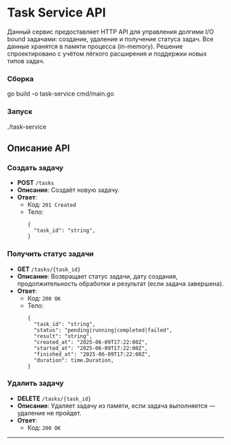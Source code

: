 # Task Service API

Данный сервис предоставляет HTTP API для управления долгими I/O bound задачами: создание, удаление и получение статуса задач. 
Все данные хранятся в памяти процесса (in-memory). Решение спроектировано с учётом лёгкого расширения и поддержки новых типов задач.

### Сборка

go build -o task-service cmd/main.go

### Запуск

./task-service


## Описание API

### Создать задачу

- **POST** `/tasks`  
- **Описание**: Создаёт новую задачу.  
- **Ответ**:  
  - Код: `201 Created`  
  - Тело:
    ```
    {
      "task_id": "string",
    }
    ```
### Получить статус задачи

- **GET** `/tasks/{task_id}`  
- **Описание**: Возвращает статус задачи, дату создания, продолжительность обработки и результат (если задача завершена).  
- **Ответ**:  
  - Код: `200 OK`  
  - Тело:
    ```
    {
      "task_id": "string",
      "status": "pending|running|completed|failed",
      "result": "string",
      "created_at": "2025-06-09T17:22:00Z",
      "started_at": "2025-06-09T17:22:00Z",
      "finished_at": "2025-06-09T17:22:00Z",
      "duration": time.Duration,
    }
    ``` 
### Удалить задачу

- **DELETE** `/tasks/{task_id}`  
- **Описание**: Удаляет задачу из памяти, если задача выполняется — удаление не пройдет.  
- **Ответ**:  
  - Код: `200 OK` 
---
